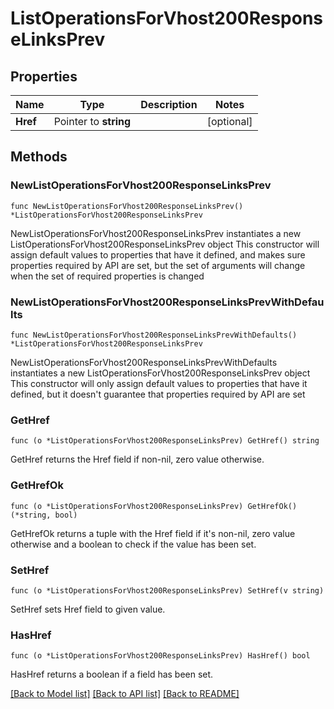 # ListOperationsForVhost200ResponseLinksPrev

## Properties

Name | Type | Description | Notes
------------ | ------------- | ------------- | -------------
**Href** | Pointer to **string** |  | [optional] 

## Methods

### NewListOperationsForVhost200ResponseLinksPrev

`func NewListOperationsForVhost200ResponseLinksPrev() *ListOperationsForVhost200ResponseLinksPrev`

NewListOperationsForVhost200ResponseLinksPrev instantiates a new ListOperationsForVhost200ResponseLinksPrev object
This constructor will assign default values to properties that have it defined,
and makes sure properties required by API are set, but the set of arguments
will change when the set of required properties is changed

### NewListOperationsForVhost200ResponseLinksPrevWithDefaults

`func NewListOperationsForVhost200ResponseLinksPrevWithDefaults() *ListOperationsForVhost200ResponseLinksPrev`

NewListOperationsForVhost200ResponseLinksPrevWithDefaults instantiates a new ListOperationsForVhost200ResponseLinksPrev object
This constructor will only assign default values to properties that have it defined,
but it doesn't guarantee that properties required by API are set

### GetHref

`func (o *ListOperationsForVhost200ResponseLinksPrev) GetHref() string`

GetHref returns the Href field if non-nil, zero value otherwise.

### GetHrefOk

`func (o *ListOperationsForVhost200ResponseLinksPrev) GetHrefOk() (*string, bool)`

GetHrefOk returns a tuple with the Href field if it's non-nil, zero value otherwise
and a boolean to check if the value has been set.

### SetHref

`func (o *ListOperationsForVhost200ResponseLinksPrev) SetHref(v string)`

SetHref sets Href field to given value.

### HasHref

`func (o *ListOperationsForVhost200ResponseLinksPrev) HasHref() bool`

HasHref returns a boolean if a field has been set.


[[Back to Model list]](../README.md#documentation-for-models) [[Back to API list]](../README.md#documentation-for-api-endpoints) [[Back to README]](../README.md)


